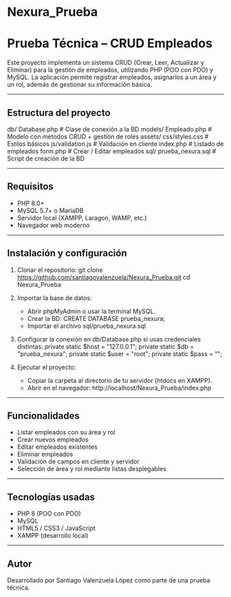 # Nexura_Prueba

Prueba Técnica – CRUD Empleados
================================

Este proyecto implementa un sistema CRUD (Crear, Leer, Actualizar y Eliminar) para la gestión de empleados, utilizando PHP (POO con PDO) y MySQL.
La aplicación permite registrar empleados, asignarlos a un área y un rol, además de gestionar su información básica.

----------------------------------------
Estructura del proyecto
----------------------------------------
db/
  Database.php       # Clase de conexión a la BD
models/
  Empleado.php       # Modelo con métodos CRUD + gestión de roles
assets/
  css/styles.css     # Estilos básicos
  js/validation.js   # Validación en cliente
index.php            # Listado de empleados
form.php             # Crear / Editar empleados
sql/
  prueba_nexura.sql  # Script de creación de la BD

----------------------------------------
Requisitos
----------------------------------------
- PHP 8.0+
- MySQL 5.7+ o MariaDB
- Servidor local (XAMPP, Laragon, WAMP, etc.)
- Navegador web moderno

----------------------------------------
Instalación y configuración
----------------------------------------
1. Clonar el repositorio:
   git clone https://github.com/santiagovalenzuela/Nexura_Prueba.git
   cd Nexura_Prueba

2. Importar la base de datos:
   - Abrir phpMyAdmin o usar la terminal MySQL.
   - Crear la BD:
     CREATE DATABASE prueba_nexura;
   - Importar el archivo sql/prueba_nexura.sql

3. Configurar la conexión en db/Database.php si usas credenciales distintas:
   private static $host = "127.0.0.1";
   private static $db   = "prueba_nexura";
   private static $user = "root";
   private static $pass = "";

4. Ejecutar el proyecto:
   - Copiar la carpeta al directorio de tu servidor (htdocs en XAMPP).
   - Abrir en el navegador:
     http://localhost/Nexura_Prueba/index.php

----------------------------------------
Funcionalidades
----------------------------------------
- Listar empleados con su área y rol
- Crear nuevos empleados
- Editar empleados existentes
- Eliminar empleados
- Validación de campos en cliente y servidor
- Selección de área y rol mediante listas desplegables

----------------------------------------
Tecnologías usadas
----------------------------------------
- PHP 8 (POO con PDO)
- MySQL
- HTML5 / CSS3 / JavaScript
- XAMPP (desarrollo local)

----------------------------------------
Autor
----------------------------------------
Desarrollado por Santiago Valenzuela López como parte de una prueba técnica.

